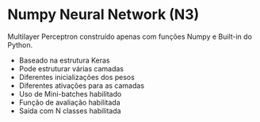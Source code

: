 # Numpy Neural Network (N3)

Multilayer Perceptron construído apenas com funções Numpy e Built-in do Python.

 - Baseado na estrutura Keras
 - Pode estruturar várias camadas
 - Diferentes inicializações dos pesos
 - Diferentes ativações para as camadas
 - Uso de Mini-batches habilitado
 - Função de avaliação habilitada
 - Saída com N classes habilitada
